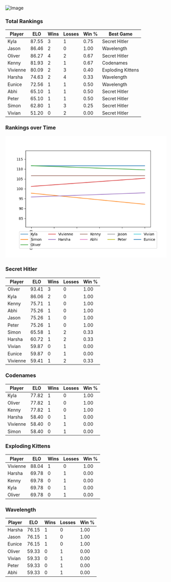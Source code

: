 
![Image](https://media.architecturaldigest.com/photos/618036966ba9675f212cc805/16:9/w_2560%2Cc_limit/SquidGame_Season1_Episode1_00_44_44_16.jpg)

### Total Rankings

| Player | ELO | Wins | Losses | Win % | Best Game |
| --- | --- | --- | --- | --- | --- |
| Kyla | 87.55 | 3 | 1 | 0.75 | Secret Hitler |
| Jason | 86.46 | 2 | 0 | 1.00 | Wavelength |
| Oliver | 86.27 | 4 | 2 | 0.67 | Secret Hitler |
| Kenny | 81.93 | 2 | 1 | 0.67 | Codenames |
| Vivienne | 80.09 | 2 | 3 | 0.40 | Exploding Kittens |
| Harsha | 74.63 | 2 | 4 | 0.33 | Wavelength |
| Eunice | 72.56 | 1 | 1 | 0.50 | Wavelength |
| Abhi | 65.10 | 1 | 1 | 0.50 | Secret Hitler |
| Peter | 65.10 | 1 | 1 | 0.50 | Secret Hitler |
| Simon | 62.80 | 1 | 3 | 0.25 | Secret Hitler |
| Vivian | 51.20 | 0 | 2 | 0.00 | Secret Hitler |

### Rankings over Time
![Image](rankings.png)

### Secret Hitler

| Player | ELO | Wins | Losses | Win % |
| --- | --- | --- | --- | --- |
| Oliver | 93.41  | 3 | 0 | 1.00 |
| Kyla | 86.06  | 2 | 0 | 1.00 |
| Kenny | 75.71  | 1 | 0 | 1.00 |
| Abhi | 75.26  | 1 | 0 | 1.00 |
| Jason | 75.26  | 1 | 0 | 1.00 |
| Peter | 75.26  | 1 | 0 | 1.00 |
| Simon | 65.58  | 1 | 2 | 0.33 |
| Harsha | 60.72  | 1 | 2 | 0.33 |
| Vivian | 59.87  | 0 | 1 | 0.00 |
| Eunice | 59.87  | 0 | 1 | 0.00 |
| Vivienne | 59.41  | 1 | 2 | 0.33 |

### Codenames

| Player | ELO | Wins | Losses | Win % |
| --- | --- | --- | --- | --- |
| Kyla | 77.82  | 1 | 0 | 1.00 |
| Oliver | 77.82  | 1 | 0 | 1.00 |
| Kenny | 77.82  | 1 | 0 | 1.00 |
| Harsha | 58.40  | 0 | 1 | 0.00 |
| Vivienne | 58.40  | 0 | 1 | 0.00 |
| Simon | 58.40  | 0 | 1 | 0.00 |

### Exploding Kittens

| Player | ELO | Wins | Losses | Win % |
| --- | --- | --- | --- | --- |
| Vivienne | 88.04  | 1 | 0 | 1.00 |
| Harsha | 69.78  | 0 | 1 | 0.00 |
| Kenny | 69.78  | 0 | 1 | 0.00 |
| Kyla | 69.78  | 0 | 1 | 0.00 |
| Oliver | 69.78  | 0 | 1 | 0.00 |

### Wavelength

| Player | ELO | Wins | Losses | Win % |
| --- | --- | --- | --- | --- |
| Harsha | 76.15  | 1 | 0 | 1.00 |
| Jason | 76.15  | 1 | 0 | 1.00 |
| Eunice | 76.15  | 1 | 0 | 1.00 |
| Oliver | 59.33  | 0 | 1 | 0.00 |
| Vivian | 59.33  | 0 | 1 | 0.00 |
| Peter | 59.33  | 0 | 1 | 0.00 |
| Abhi | 59.33  | 0 | 1 | 0.00 |